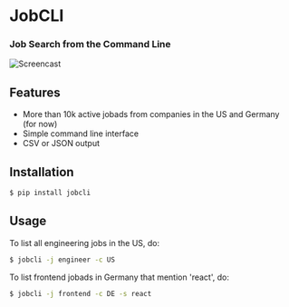 # JobCLI
### Job Search from the Command Line

![Screencast](https://s3.amazonaws.com/aws-website-jobclicom-iq2rf/img/jobcli_screencast_20170921a.gif)

## Features
- More than 10k active jobads from companies in the US and Germany (for now)
- Simple command line interface
- CSV or JSON output


## Installation
```bash
$ pip install jobcli
```

## Usage
To list all engineering jobs in the US, do:
```bash
$ jobcli -j engineer -c US
```
To list frontend jobads in Germany that mention 'react', do:
```bash
$ jobcli -j frontend -c DE -s react
```

